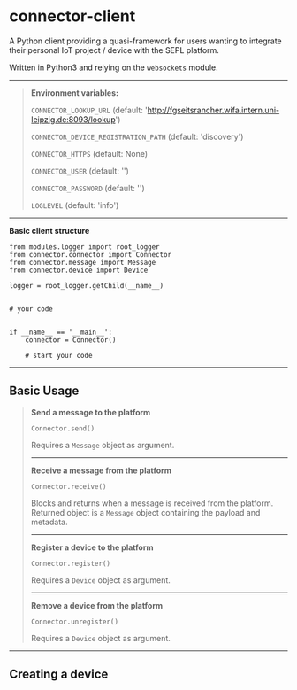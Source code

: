 connector-client
================

A Python client providing a quasi-framework for users wanting to integrate their personal IoT project / device with the SEPL platform.

Written in Python3 and relying on the `websockets` module.

----------

> **Environment variables:**
> 
> `CONNECTOR_LOOKUP_URL` (default:
> 'http://fgseitsrancher.wifa.intern.uni-leipzig.de:8093/lookup')
> 
> `CONNECTOR_DEVICE_REGISTRATION_PATH` (default: 'discovery')
> 
> `CONNECTOR_HTTPS` (default: None)
> 
> `CONNECTOR_USER` (default: '')
> 
> `CONNECTOR_PASSWORD` (default: '')
> 
> `LOGLEVEL` (default: 'info')

----------

**Basic client structure**

    from modules.logger import root_logger
    from connector.connector import Connector
    from connector.message import Message
    from connector.device import Device
    
    logger = root_logger.getChild(__name__)
    
    
    # your code


    if __name__ == '__main__':
        connector = Connector()
        
        # start your code


-------------

Basic Usage
-----------

> **Send a message to the platform**
> 
>     Connector.send() 
> 
> Requires a `Message` object as argument.
> 
> ----------
> 
> **Receive a message from the platform**
> 
>     Connector.receive()
> 
> Blocks and returns when a message is received from the platform.
> Returned object is a `Message` object containing the payload and
> metadata.
> 
> ----------
> 
> **Register a device to the platform**
> 
>     Connector.register()
> 
> Requires a `Device` object as argument.
> 
>----------
>
> **Remove a device from the platform**
> 
>     Connector.unregister()
> 
> Requires a `Device` object as argument.

----------

Creating a device
-----------------

